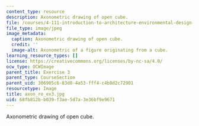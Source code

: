 ```yaml
---
content_type: resource
description: Axonometric drawing of open cube.
file: /courses/4-111-introduction-to-architecture-environmental-design-spring-2014/68fb812bb039f3ae5d7a3e36bf9e9671_axon_ro_ex3.jpg
file_type: image/jpeg
image_metadata:
  caption: Axonometric drawing of open cube.
  credit: ''
  image-alt: Axonometric of a figure originating from a cube.
learning_resource_types: []
license: https://creativecommons.org/licenses/by-nc-sa/4.0/
ocw_type: OCWImage
parent_title: Exercise 3
parent_type: CourseSection
parent_uid: 306905c6-83d8-4a53-fff4-c4b8d2c72901
resourcetype: Image
title: axon_ro_ex3.jpg
uid: 68fb812b-b039-f3ae-5d7a-3e36bf9e9671
---
```

Axonometric drawing of open cube.